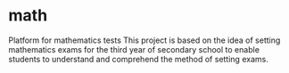 # math
Platform for mathematics tests
This project is based on the idea of setting mathematics exams for the third year of secondary school to enable students to understand and comprehend the method of setting exams.
